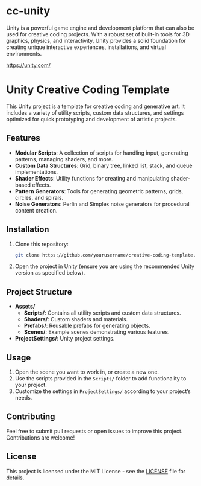 # cc-unity

Unity is a powerful game engine and development platform that can also be used for creative coding projects. With a robust set of built-in tools for 3D graphics, physics, and interactivity, Unity provides a solid foundation for creating unique interactive experiences, installations, and virtual environments.

https://unity.com/


# Unity Creative Coding Template

This Unity project is a template for creative coding and generative art. It includes a variety of utility scripts, custom data structures, and settings optimized for quick prototyping and development of artistic projects.

## Features

- **Modular Scripts**: A collection of scripts for handling input, generating patterns, managing shaders, and more.
- **Custom Data Structures**: Grid, binary tree, linked list, stack, and queue implementations.
- **Shader Effects**: Utility functions for creating and manipulating shader-based effects.
- **Pattern Generators**: Tools for generating geometric patterns, grids, circles, and spirals.
- **Noise Generators**: Perlin and Simplex noise generators for procedural content creation.

## Installation
1. Clone this repository:
   ```bash
   git clone https://github.com/yourusername/creative-coding-template.git
   ```
2. Open the project in Unity (ensure you are using the recommended Unity version as specified below).

## Project Structure
- **Assets/**
  - **Scripts/**: Contains all utility scripts and custom data structures.
  - **Shaders/**: Custom shaders and materials.
  - **Prefabs/**: Reusable prefabs for generating objects.
  - **Scenes/**: Example scenes demonstrating various features.
- **ProjectSettings/**: Unity project settings.

## Usage
1. Open the scene you want to work in, or create a new one.
2. Use the scripts provided in the `Scripts/` folder to add functionality to your project.
3. Customize the settings in `ProjectSettings/` according to your project’s needs.

## Contributing
Feel free to submit pull requests or open issues to improve this project. Contributions are welcome!

## License
This project is licensed under the MIT License - see the [LICENSE](LICENSE) file for details.
